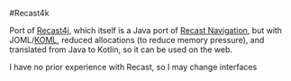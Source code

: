 #Recast4k

Port of [Recast4j](https://github.com/ppiastucki/recast4j), which itself is a Java port of [Recast Navigation](https://github.com/recastnavigation/recastnavigation),
but with JOML/[KOML](https://github.com/AntonioNoack/RemsEngine/tree/master/KOML), reduced allocations (to reduce memory pressure), and translated from Java to Kotlin, so it can be used on the web.

I have no prior experience with Recast, so I may change interfaces